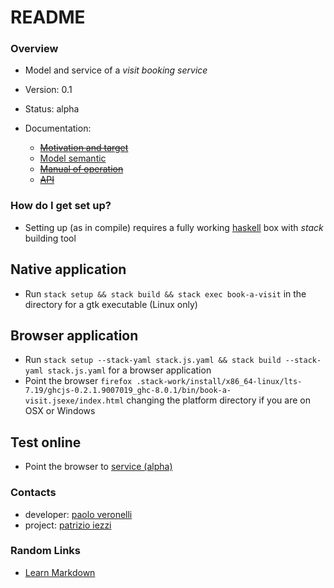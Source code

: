 # README #

### Overview ###

* Model and service of a *visit booking service*

* Version: 0.1

* Status: alpha

* Documentation:
    * ~~[Motivation and target](docs/motivation.md)~~
    * [Model semantic](docs/semantic.md)
    * ~~[Manual of operation](docs/manual.md)~~
    * ~~[API](docs/API.md)~~


### How do I get set up? ###

* Setting up (as in compile) requires a fully working [haskell](http://haskell.org) box with _stack_ building tool

## Native application
* Run `stack setup && stack build && stack exec book-a-visit` in the directory for a gtk executable (Linux only)

## Browser application
* Run `stack setup --stack-yaml stack.js.yaml && stack build --stack-yaml stack.js.yaml` for a browser application
* Point the browser `firefox .stack-work/install/x86_64-linux/lts-7.19/ghcjs-0.2.1.9007019_ghc-8.0.1/bin/book-a-visit.jsexe/index.html` changing the platform directory if you are on OSX or Windows

## Test online
* Point the browser to [service (alpha)](http://lambdasistemi.net/public/book-a-visit.jsexe)

### Contacts ###

* developer: [paolo veronelli](mailto://paolo.veronelli@gmail.com)
* project: [patrizio iezzi](mailto://patrizioiezzi@gmail.com)


### Random Links ###

* [Learn Markdown](https://bitbucket.org/tutorials/markdowndemo)
